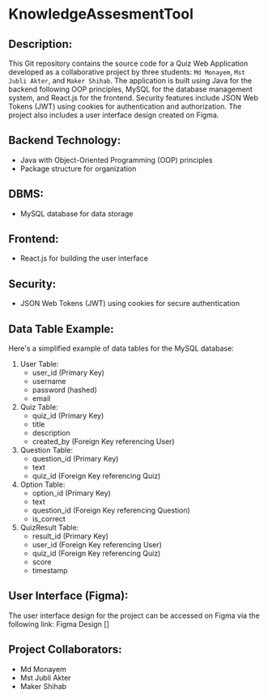 # KnowledgeAssesmentTool

## Description:

This Git repository contains the source code for a Quiz Web Application developed as a collaborative project by three students: `Md Monayem`, `Mst Jubli Akter`, and `Maker Shihab`. The application is built using Java for the backend following OOP principles, MySQL for the database management system, and React.js for the frontend. Security features include JSON Web Tokens (JWT) using cookies for authentication and authorization. The project also includes a user interface design created on Figma.

## Backend Technology:

- Java with Object-Oriented Programming (OOP) principles
- Package structure for organization

## DBMS:

- MySQL database for data storage

## Frontend:

- React.js for building the user interface

## Security:

- JSON Web Tokens (JWT) using cookies for secure authentication

## Data Table Example:

Here's a simplified example of data tables for the MySQL database:

1. User Table:
   - user_id (Primary Key)
   - username
   - password (hashed)
   - email
2. Quiz Table:
   - quiz_id (Primary Key)
   - title
   - description
   - created_by (Foreign Key referencing User)
3. Question Table:
   - question_id (Primary Key)
   - text
   - quiz_id (Foreign Key referencing Quiz)
4. Option Table:
   - option_id (Primary Key)
   - text
   - question_id (Foreign Key referencing Question)
   - is_correct
5. QuizResult Table:
   - result_id (Primary Key)
   - user_id (Foreign Key referencing User)
   - quiz_id (Foreign Key referencing Quiz)
   - score
   - timestamp

## User Interface (Figma):

The user interface design for the project can be accessed on Figma via the following link: Figma Design []

## Project Collaborators:

- Md Monayem
- Mst Jubli Akter
- Maker Shihab

